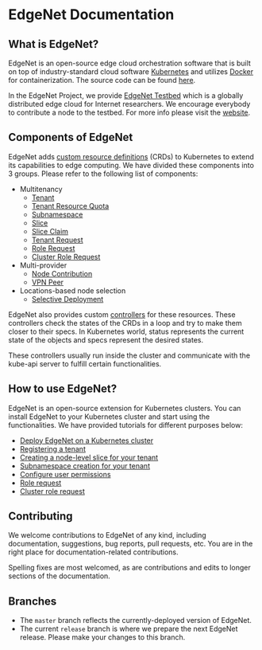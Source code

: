 # EdgeNet Documentation

## What is EdgeNet?
EdgeNet is an open-source edge cloud orchestration software that is built on top of industry-standard cloud software [Kubernetes](https://kubernetes.io/) and utilizes [Docker](https://www.docker.com/) for containerization. The source code can be found [here](https://github.com/EdgeNet-project/edgenet).

In the EdgeNet Project, we provide [EdgeNet Testbed](https://edge-net.org) which is a globally distributed edge cloud for Internet researchers. We encourage everybody to contribute a node to the testbed. For more info please visit the [website](https://edge-net.org).

## Components of EdgeNet
EdgeNet adds [custom resource definitions](https://kubernetes.io/docs/concepts/extend-kubernetes/api-extension/custom-resources/) (CRDs) to Kubernetes to extend its capabilities to edge computing. We have divided these components into 3 groups. Please refer to the following list of components:
* Multitenancy
    * [Tenant](custom_resources.md#tenant)
    * [Tenant Resource Quota](custom_resources.md#tenant-resource-quota)
    * [Subnamespace](custom_resources.md#subnamespace)
    * [Slice](custom_resources.md#slice)
    * [Slice Claim](custom_resources.md#slice-claim)
    * [Tenant Request](custom_resources.md#tenant-request)
    * [Role Request](custom_resources.md#role-request)
    * [Cluster Role Request](custom_resources.md#cluster-role-request)
* Multi-provider
    * [Node Contribution](custom_resources.md#node-contribution)
    * [VPN Peer](custom_resources.md#vpn-peer)
* Locations-based node selection
    * [Selective Deployment](custom_resources.md#selective-deployment)

EdgeNet also provides custom [controllers](https://kubernetes.io/docs/concepts/architecture/controller/) for these resources. These controllers check the states of the CRDs in a loop and try to make them closer to their specs. In Kubernetes world, status represents the current state of the objects and specs represent the desired states.

These controllers usually run inside the cluster and communicate with the kube-api server to fulfill certain functionalities.

## How to use EdgeNet?
EdgeNet is an open-source extension for Kubernetes clusters. You can install EdgeNet to your Kubernetes cluster and start using the functionalities. We have provided tutorials for different purposes below:

* [Deploy EdgeNet on a Kubernetes cluster](getting_started.md)
* [Registering a tenant](tenant_registration.md)
* [Creating a node-level slice for your tenant](slice_creation.md)
* [Subnamespace creation for your tenant](subnamespace_creation.md)
* [Configure user permissions](user_permissions.md)
* [Role request](role_request.md)
* [Cluster role request](cluster_role_request.md)

## Contributing

We welcome contributions to EdgeNet of any kind, including documentation, suggestions, bug reports,
pull requests, etc. You are in the right place for documentation-related contributions.
<!-- Also check out our [contribution guide](). --> 

Spelling fixes are most welcomed, as are contributions and edits to longer sections of the documentation.

## Branches

* The `master` branch reflects the currently-deployed version of EdgeNet.
* The current `release` branch is where we prepare the next EdgeNet release. Please make your changes to this branch.
